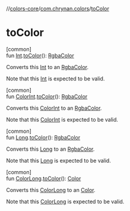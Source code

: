 //[colors-core](../../index.md)/[com.chrynan.colors](index.md)/[toColor](to-color.md)

# toColor

[common]\
fun [Int](https://kotlinlang.org/api/latest/jvm/stdlib/kotlin/-int/index.html).[toColor](to-color.md)(): [RgbaColor](-rgba-color/index.md)

Converts this [Int](https://kotlinlang.org/api/latest/jvm/stdlib/kotlin/-int/index.html) to an [RgbaColor](-rgba-color/index.md).

Note that this [Int](https://kotlinlang.org/api/latest/jvm/stdlib/kotlin/-int/index.html) is expected to be valid.

[common]\
fun [ColorInt](-color-int/index.md).[toColor](to-color.md)(): [RgbaColor](-rgba-color/index.md)

Converts this [ColorInt](-color-int/index.md) to an [RgbaColor](-rgba-color/index.md).

Note that this [ColorInt](-color-int/index.md) is expected to be valid.

[common]\
fun [Long](https://kotlinlang.org/api/latest/jvm/stdlib/kotlin/-long/index.html).[toColor](to-color.md)(): [RgbaColor](-rgba-color/index.md)

Converts this [Long](https://kotlinlang.org/api/latest/jvm/stdlib/kotlin/-long/index.html) to an [RgbaColor](-rgba-color/index.md).

Note that this [Long](https://kotlinlang.org/api/latest/jvm/stdlib/kotlin/-long/index.html) is expected to be valid.

[common]\
fun [ColorLong](-color-long/index.md).[toColor](to-color.md)(): [Color](-color/index.md)

Converts this [ColorLong](-color-long/index.md) to an [Color](-color/index.md).

Note that this [ColorLong](-color-long/index.md) is expected to be valid.
